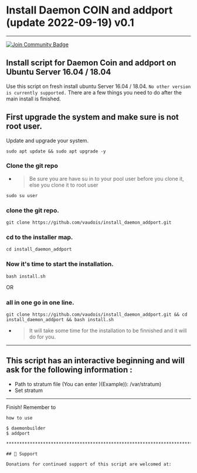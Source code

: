 # Install Daemon COIN and addport (update 2022-09-19) v0.1
***********************************************
<a href="https://discord.gg/xfSwnN7J"><img src="https://img.shields.io/discord/904564600354254898.svg?style=flat&label=Discord %3C3%20&color=7289DA%22" alt="Join Community Badge"/></a>





###

## Install script for Daemon Coin and addport on Ubuntu Server 16.04 / 18.04

Use this script on fresh install ubuntu Server 16.04 / 18.04. ``` No other version is currently supported. ``` There are a few things you need to do after the main install is finished.

## First upgrade the system and make sure is not root user.

Update and upgrade your system.
```
sudo apt update && sudo apt upgrade -y
```
###

### Clone the git repo
- > Be sure you are have su in to your pool user before you clone it, else you clone it to root user

```
sudo su user
```
### clone the git repo.
```
git clone https://github.com/vaudois/install_daemon_addport.git
```
### cd to the installer map.
```
cd install_daemon_addport
```
### Now it's time to start the installation.
```
bash install.sh
```
OR

### all in one go in one line.
```
git clone https://github.com/vaudois/install_daemon_addport.git && cd install_daemon_addport && bash install.sh
```

- > It will take some time for the installation to be finnished and it will do for you.

***********************************

## This script has an interactive beginning and will ask for the following information :

- Path to stratum file (You can enter )(Example)): /var/stratum)
- Set stratum

***********************************

Finish! Remember to 
```
how to use 

$ daemonbuilder
$ addport

*****************************************************************************

## 🎁 Support

Donations for continued support of this script are welcomed at:

